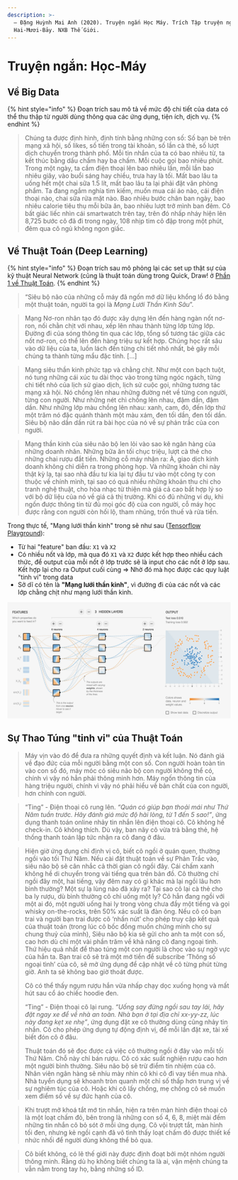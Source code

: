 ```yaml
---
description: >-
  — Đặng Huỳnh Mai Anh (2020). Truyện ngắn Học Máy. Trích Tập truyện ngắn
  Hai-Mươi-Bảy. NXB Thế Giới.
---
```


# Truyện ngắn: Học-Máy

## Về Big Data

{% hint style="info" %}
Đoạn trích sau mô tả về mức độ chi tiết của data có thể thu thập từ người dùng thông qua các ứng dụng, tiện ích, dịch vụ.
{% endhint %}

> Chúng ta được định hình, định tính bằng những con số: Số bạn bè trên mạng xã hội, số likes, số tiền trong tài khoản, số lần cà thẻ, số lượt dịch chuyển trong thành phố. Mỗi tin nhắn của ta có bao nhiêu từ, ta kết thúc bằng dấu chấm hay ba chấm. Mỗi cuộc gọi bao nhiêu phút. Trong một ngày, ta cầm điện thoại lên bao nhiêu lần, mỗi lần bao nhiêu giây, vào buổi sáng hay chiều, trưa hay là tối. Mất bao lâu ta uống hết một chai sữa 1.5 lít, mất bao lâu ta lại phải đặt văn phòng phẩm. Ta đang ngắm nghía tìm kiếm, muốn mua cái áo nào, cái điện thoại nào, chai sữa rửa mặt nào. Bao nhiêu bước chân ban ngày, bao nhiêu calorie tiêu thụ mỗi bữa ăn, bao nhiêu lượt trở mình ban đêm. Cô bất giác liếc nhìn cái smartwatch trên tay, trên đó nhấp nháy hiện lên 8,725 bước cô đã đi trong ngày, 108 nhịp tim cô đập trong một phút, đêm qua cô ngủ không ngon giấc.

## Về Thuật Toán \(Deep Learning\)

{% hint style="info" %}
Đoạn trích sau mô phỏng lại các set up thật sự của kỹ thuật Neural Network \(cũng là thuật toán dùng trong Quick, Draw! ở [Phần 1 về Thuật Toán](thuat-toan.md).
{% endhint %}

> “Siêu bộ não của những cỗ máy đã ngốn mớ dữ liệu khổng lồ đó bằng một thuật toán, người ta gọi là _Mạng Lưới Thần Kinh Sâu_”.

> Mạng Nơ-ron nhân tạo đó được xây dựng lên đến hàng ngàn nốt nơ-ron, nối chằn chịt với nhau, xếp lên nhau thành từng lớp từng lớp. Đường đi của sóng thông tin qua các lớp, tổng số tương tác giữa các nốt nơ-ron, có thể lên đến hàng triệu sự kết hợp. Chúng học rất sâu vào dữ liệu của ta, luồn lách đến từng chi tiết nhỏ nhất, bẻ gãy mỗi chúng ta thành từng mẩu đặc tính. \[...\]

> Mạng siêu thần kinh phức tạp và chằng chịt. Như một con bạch tuột, nó tung những cái xúc tu dài thọc vào trong từng ngóc ngách, từng chi tiết nhỏ của lịch sử giao dịch, lịch sử cuộc gọi, những tương tác mạng xã hội. Nó chồng lên nhau những đường nét về từng con người, từng con người. Như những nét chì chồng lên nhau, đậm dần, đậm dần. Như những lớp màu chồng lên nhau: xanh, cam, đỏ, đến lớp thứ một trăm nó đặc quánh thành một màu xám, đen tối dần, đen tối dần. Siêu bộ não dần dần rút ra bài học của nó về sự phản trắc của con người.

> Mạng thần kinh của siêu não bộ len lỏi vào sao kê ngân hàng của những doanh nhân. Những bữa ăn tối chục triệu, lượt cà thẻ cho những chai rượu đắt tiền. Những cỗ máy nhận ra: À, giao dịch kinh doanh không chỉ diễn ra trong phòng họp. Và những khoản chi này thật kỳ lạ, tại sao nhà đầu tư kia lại tự đầu tư vào một công ty con thuộc về chính mình, tại sao có quá nhiều những khoản thu chi cho tranh nghệ thuật, cho hòa nhạc từ thiện mà giá cả cao bất hợp lý so với bộ dữ liệu của nó về giá cả thị trường. Khi có đủ những ví dụ, khi ngốn được thông tin từ đủ mọi góc độ của con người, cỗ máy học được rằng con người còn hối lộ, tham nhũng, trốn thuế và rửa tiền.

Trong thực tế, "Mạng lưới thần kinh" trong sẽ như sau \([Tensorflow Playground](https://playground.tensorflow.org/#activation=tanh&batchSize=10&dataset=circle&regDataset=reg-plane&learningRate=0.03&regularizationRate=0&noise=0&networkShape=4,2&seed=0.92498&showTestData=false&discretize=false&percTrainData=50&x=true&y=true&xTimesY=false&xSquared=false&ySquared=false&cosX=false&sinX=false&cosY=false&sinY=false&collectStats=false&problem=classification&initZero=false&hideText=false)\):

* Từ hai "feature" ban đầu: `X1` và `X2`
* Có nhiều nốt và lớp, mà qua đó `X1` và `X2` được kết hợp theo nhiều cách thức, để output của mỗi nốt ở lớp trước sẽ là input cho các nốt ở lớp sau. Kết hợp lại cho ra Output cuối cùng ⇒ Nhờ đó mà học được các quy luật "tinh vi" trong data
* Sở dĩ có tên là **"Mạng lưới thần kinh"**, vì đường đi của các nốt và các lớp chằng chịt như mạng lưới thần kinh.

![](../../.gitbook/assets/image%20%2834%29.png)

## Sự Thao Túng "tinh vi" của Thuật Toán

> Máy vịn vào đó để đưa ra những quyết định và kết luận. Nó đánh giá về đạo đức của mỗi người bằng một con số. Con người hoàn toàn tin vào con số đó, máy móc có siêu não bộ con người không thể có, chính vì vậy nó hẳn phải thông minh hơn. Máy ngốn thông tin của hàng triệu người, chính vì vậy nó phải hiểu về bản chất của con người, hơn chính con người.

> “Ting” - Điện thoại cô rung lên. _“Quán có giúp bạn thoải mái như Thứ Năm tuần trước. Hãy đánh giá mức độ hài lòng, từ 1 đến 5 sao!”_, ứng dụng thanh toán online nhảy tin nhắn lên điện thoại cô. Cô không hề check-in. Cô không thích. Dù vậy, ban nãy cô vừa trả bằng thẻ, hệ thống thanh toán lập tức nhận ra cô đang ở đâu.

> Hiện giờ ứng dụng chỉ định vị cô, biết cô ngồi ở quán quen, thường ngồi vào tối Thứ Năm. Nếu cài đặt thuật toán về sự Phản Trắc vào, siêu não bộ sẽ cân nhắc cả thời gian cô ngồi đây. Cái chấm xanh không hề di chuyển trong vài tiếng qua trên bản đồ. Cô thường chỉ ngồi đây một, hai tiếng, vậy đêm nay có gì khác mà lại ngồi lâu hơn bình thường? Một sự lạ lùng nào đã xảy ra? Tại sao cô lại cà thẻ cho ba ly rượu, dù bình thường cô chỉ uống một ly? Cô hẳn đang ngồi với một ai đó, một người uống hai ly trong vòng chưa đầy một tiếng và gọi whisky on-the-rocks, trên 50% xác suất là đàn ông. Nếu cô có bạn trai và người bạn trai được cô ‘nhấn nút’ cho phép truy cập kết quả của thuật toán \(trong lúc cô bốc đồng muốn chứng minh cho sự chung thuỷ của mình\), Siêu não bộ kia sẽ gửi cho anh ta một con số, cao hơn dù chỉ một vài phần trăm về khả năng cô đang ngoại tình. Thứ hiệu quả nhất để thao túng một con người là chọc vào sự ngờ vực của hắn ta. Bạn trai cô sẽ trả một mớ tiền để subscribe ‘Thông số ngoại tình’ của cô, sẽ mở ứng dụng để cập nhật về cô từng phút từng giờ. Anh ta sẽ không bao giờ thoát được.  
>   
> Cô có thể thấy ngụm rượu hắn vừa nhấp chạy dọc xuống họng và mất hút sau cổ áo chiếc hoodie đen.  
>   
> “Ting” - Điện thoại cô lại rung. _“Uống say đừng ngồi sau tay lái, hãy đặt ngay xe để về nhà an toàn. Nhà bạn ở tại địa chỉ xx-yy-zz, lúc này đang kẹt xe nhẹ”_, ứng dụng đặt xe cô thường dùng cũng nhảy tin nhắn. Cô cho phép ứng dụng tự động định vị, để mỗi lần đặt xe, tài xế biết đón cô ở đâu.  
>   
> Thuật toán đó sẽ đọc được cả việc cô thường ngồi ở đây vào mỗi tối Thứ Năm. Chỗ này chỉ bán rượu. Cô có xác suất nghiện rượu cao hơn một người bình thường. Siêu não bộ sẽ trừ điểm tín nhiệm của cô. Nhân viên ngân hàng sẽ nhíu mày nhìn cô khi cô đi vay tiền mua nhà. Nhà tuyển dụng sẽ khoanh tròn quanh một chỉ số thấp hơn trung vị về sự nghiêm túc của cô. Hoặc khi cô lấy chồng, mẹ chồng cô sẽ muốn xem điểm số về sự đức hạnh của cô.

> Khi trượt mở khoá tắt mớ tin nhắn, hiện ra trên màn hình điện thoại cô là một loạt chấm đỏ, bên trong là những con số 4, 6, 8, miệt mài đếm những tin nhắn cô bỏ sót ở mỗi ứng dụng. Cô vội trượt tắt, màn hình tối đen, nhưng kẻ ngồi cạnh đã vô tình thấy loạt chấm đỏ được thiết kế nhức nhối để người dùng không thể bỏ qua.

> Cô biết không, có lẽ thế giới này được định đoạt bởi một nhóm người thông minh. Rằng dù họ không biết chúng ta là ai, vận mệnh chúng ta vẫn nằm trong tay họ, bằng những số ID.

